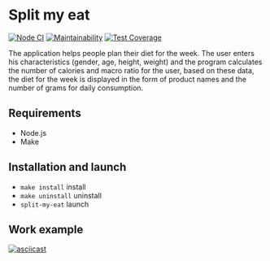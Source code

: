 # Split my eat

[![Node CI](https://github.com/grim-vagabond/hexlet-college-practice-1-split-my-eat/actions/workflows/nodejs.yml/badge.svg?branch=main)](https://github.com/grim-vagabond/hexlet-college-practice-1-split-my-eat/actions/workflows/nodejs.yml)
[![Maintainability](https://api.codeclimate.com/v1/badges/e5daed4b25c72a81f026/maintainability)](https://codeclimate.com/github/grim-vagabond/hexlet-college-practice-1-split-my-eat/maintainability)
[![Test Coverage](https://api.codeclimate.com/v1/badges/e5daed4b25c72a81f026/test_coverage)](https://codeclimate.com/github/grim-vagabond/hexlet-college-practice-1-split-my-eat/test_coverage)

The application helps people plan their diet for the week.
The user enters his characteristics (gender, age, height, weight) and the program calculates the number of calories and macro ratio for the user, based on these data, the diet for the week is displayed in the form of product names and the number of grams for daily consumption.

## Requirements

* Node.js
* Make

## Installation and launch

* `make install` install
* `make uninstall` uninstall
* `split-my-eat` launch

## Work example

[![asciicast](https://asciinema.org/a/592794.svg)](https://asciinema.org/a/592794)
